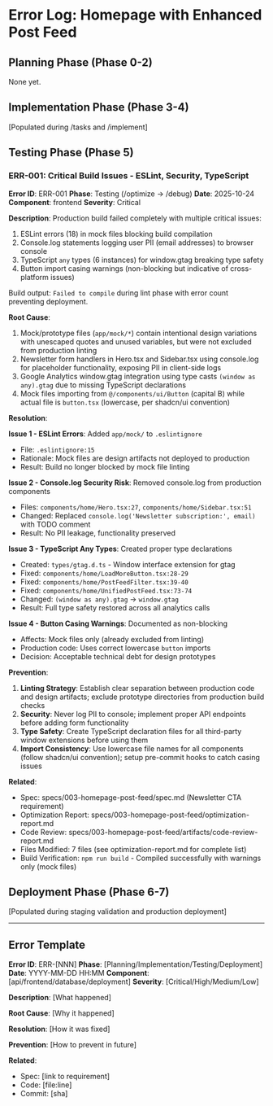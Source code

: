 # Error Log: Homepage with Enhanced Post Feed

## Planning Phase (Phase 0-2)
None yet.

## Implementation Phase (Phase 3-4)
[Populated during /tasks and /implement]

## Testing Phase (Phase 5)

### ERR-001: Critical Build Issues - ESLint, Security, TypeScript
**Error ID**: ERR-001
**Phase**: Testing (/optimize → /debug)
**Date**: 2025-10-24
**Component**: frontend
**Severity**: Critical

**Description**:
Production build failed completely with multiple critical issues:
1. ESLint errors (18) in mock files blocking build compilation
2. Console.log statements logging user PII (email addresses) to browser console
3. TypeScript `any` types (6 instances) for window.gtag breaking type safety
4. Button import casing warnings (non-blocking but indicative of cross-platform issues)

Build output: `Failed to compile` during lint phase with error count preventing deployment.

**Root Cause**:
1. Mock/prototype files (`app/mock/*`) contain intentional design variations with unescaped quotes and unused variables, but were not excluded from production linting
2. Newsletter form handlers in Hero.tsx and Sidebar.tsx using console.log for placeholder functionality, exposing PII in client-side logs
3. Google Analytics window.gtag integration using type casts `(window as any).gtag` due to missing TypeScript declarations
4. Mock files importing from `@/components/ui/Button` (capital B) while actual file is `button.tsx` (lowercase, per shadcn/ui convention)

**Resolution**:

**Issue 1 - ESLint Errors**: Added `app/mock/` to `.eslintignore`
- File: `.eslintignore:15`
- Rationale: Mock files are design artifacts not deployed to production
- Result: Build no longer blocked by mock file linting

**Issue 2 - Console.log Security Risk**: Removed console.log from production components
- Files: `components/home/Hero.tsx:27`, `components/home/Sidebar.tsx:51`
- Changed: Replaced `console.log('Newsletter subscription:', email)` with TODO comment
- Result: No PII leakage, functionality preserved

**Issue 3 - TypeScript Any Types**: Created proper type declarations
- Created: `types/gtag.d.ts` - Window interface extension for gtag
- Fixed: `components/home/LoadMoreButton.tsx:28-29`
- Fixed: `components/home/PostFeedFilter.tsx:39-40`
- Fixed: `components/home/UnifiedPostFeed.tsx:73-74`
- Changed: `(window as any).gtag` → `window.gtag`
- Result: Full type safety restored across all analytics calls

**Issue 4 - Button Casing Warnings**: Documented as non-blocking
- Affects: Mock files only (already excluded from linting)
- Production code: Uses correct lowercase `button` imports
- Decision: Acceptable technical debt for design prototypes

**Prevention**:
1. **Linting Strategy**: Establish clear separation between production code and design artifacts; exclude prototype directories from production build checks
2. **Security**: Never log PII to console; implement proper API endpoints before adding form functionality
3. **Type Safety**: Create TypeScript declaration files for all third-party window extensions before using them
4. **Import Consistency**: Use lowercase file names for all components (follow shadcn/ui convention); setup pre-commit hooks to catch casing issues

**Related**:
- Spec: specs/003-homepage-post-feed/spec.md (Newsletter CTA requirement)
- Optimization Report: specs/003-homepage-post-feed/optimization-report.md
- Code Review: specs/003-homepage-post-feed/artifacts/code-review-report.md
- Files Modified: 7 files (see optimization-report.md for complete list)
- Build Verification: `npm run build` - Compiled successfully with warnings only (mock files)

## Deployment Phase (Phase 6-7)
[Populated during staging validation and production deployment]

---

## Error Template

**Error ID**: ERR-[NNN]
**Phase**: [Planning/Implementation/Testing/Deployment]
**Date**: YYYY-MM-DD HH:MM
**Component**: [api/frontend/database/deployment]
**Severity**: [Critical/High/Medium/Low]

**Description**:
[What happened]

**Root Cause**:
[Why it happened]

**Resolution**:
[How it was fixed]

**Prevention**:
[How to prevent in future]

**Related**:
- Spec: [link to requirement]
- Code: [file:line]
- Commit: [sha]
